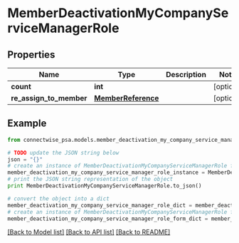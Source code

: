 # MemberDeactivationMyCompanyServiceManagerRole


## Properties
Name | Type | Description | Notes
------------ | ------------- | ------------- | -------------
**count** | **int** |  | [optional] 
**re_assign_to_member** | [**MemberReference**](MemberReference.md) |  | [optional] 

## Example

```python
from connectwise_psa.models.member_deactivation_my_company_service_manager_role import MemberDeactivationMyCompanyServiceManagerRole

# TODO update the JSON string below
json = "{}"
# create an instance of MemberDeactivationMyCompanyServiceManagerRole from a JSON string
member_deactivation_my_company_service_manager_role_instance = MemberDeactivationMyCompanyServiceManagerRole.from_json(json)
# print the JSON string representation of the object
print MemberDeactivationMyCompanyServiceManagerRole.to_json()

# convert the object into a dict
member_deactivation_my_company_service_manager_role_dict = member_deactivation_my_company_service_manager_role_instance.to_dict()
# create an instance of MemberDeactivationMyCompanyServiceManagerRole from a dict
member_deactivation_my_company_service_manager_role_form_dict = member_deactivation_my_company_service_manager_role.from_dict(member_deactivation_my_company_service_manager_role_dict)
```
[[Back to Model list]](../README.md#documentation-for-models) [[Back to API list]](../README.md#documentation-for-api-endpoints) [[Back to README]](../README.md)


